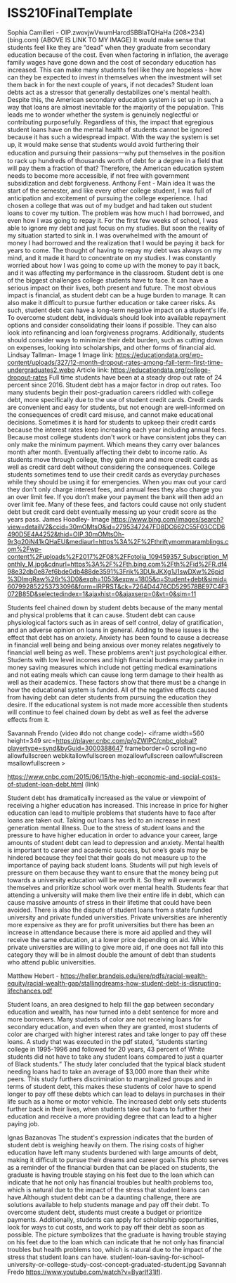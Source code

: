 # ISS210FinalTemplate
Sophia Camilleri - 
OIP.zwovjwVwumHarcdSBBIaTQHaHa (208×234) (bing.com)
(ABOVE IS LINK TO MY IMAGE)
It would make sense that students feel like they are “dead” when they graduate from secondary education because of the cost. Even when factoring in inflation, the average family wages have gone down and the cost of secondary education has increased. This can make many students feel like they are hopeless - how can they be expected to invest in themselves when the investment will set them back in for the next couple of years, if not decades? Student loan debts act as a stressor that generally destabilizes one's mental health. Despite this, the American secondary education system is set up in such a way that loans are almost inevitable for the majority of the population. This leads me to wonder whether the system is genuinely neglectful or contributing purposefully. Regardless of this, the impact that egregious student loans have on the mental health of students cannot be ignored because it has such a widespread impact. With the way the system is set up, it would make sense that students would avoid furthering their education and pursuing their passions一why put themselves in the position to rack up hundreds of thousands worth of debt for a degree in a field that will pay them a fraction of that? Therefore, the American education system needs to become more accessible, if not free with government subsidization and debt forgiveness.
Anthony Fent - Main idea
It was the start of the semester, and like every other college student, I was full of anticipation and excitement of pursuing the college experience. I had chosen a college that was out of my budget and had taken out student loans to cover my tuition. The problem was how much I had borrowed, and even how I was going to repay it. For the first few weeks of school, I was able to ignore my debt and just focus on my studies. But soon the reality of my situation started to sink in. I was overwhelmed with the amount of money I had borrowed and the realization that I would be paying it back for years to come. The thought of having to repay my debt was always on my mind, and it made it hard to concentrate on my studies. I was constantly worried about how I was going to come up with the money to pay it back, and it was affecting my performance in the classroom.
Student debt is one of the biggest challenges college students have to face. It can have a serious impact on their lives, both present and future. The most obvious impact is financial, as student debt can be a huge burden to manage. It can also make it difficult to pursue further education or take career risks. As such, student debt can have a long-term negative impact on a student's life. To overcome student debt, individuals should look into available repayment options and consider consolidating their loans if possible. They can also look into refinancing and loan forgiveness programs. Additionally, students should consider ways to minimize their debt burden, such as cutting down on expenses, looking into scholarships, and other forms of financial aid.
Lindsay Tallman- Image 1
Image link: https://educationdata.org/wp-content/uploads/327/12-month-dropout-rates-among-fall-term-first-time-undergraduates2.webp
Article link: https://educationdata.org/college-dropout-rates 
Full time students have been at a steady drop out rate of 24 percent since 2016. Student debt has a major factor in drop out rates. Too many students begin their post-graduation careers riddled with college debt, more specifically due to the use of student credit cards. Credit cards are convenient and easy for students, but not enough are well-informed on the consequences of credit card misuse, and cannot make educational decisions. Sometimes it is hard for students to upkeep their credit cards because the interest rates keep increasing each year including annual fees. Because most college students don't work or have consistent jobs they can only make the minimum payment. Which means they carry over balances month after month. Eventually affecting their debt to income ratio. As students move through college, they gain more and more credit cards as well as credit card debt without considering the consequences. College students sometimes tend to use their credit cards as everyday purchases while they should be using it for emergencies. When you max out your card they don't only charge interest fees, and annual fees they also charge you an over limit fee. If you don’t make your payment the bank will then add an over limit fee. Many of these fees, and factors could cause not only student debt but credit card debt eventually messing up your credit score as the years pass. 
James Hoadley- Image
https://www.bing.com/images/search?view=detailV2&ccid=30mOMtsO&id=2795347247FD8DC662C55F03CCD6490D5E4A4252&thid=OIP.30mOMtsOh-9r3g20iN41kQHaEU&mediaurl=https%3A%2F%2Fthriftymommaramblings.com%2Fwp-content%2Fuploads%2F2017%2F08%2FFotolia_109459357_Subscription_Monthly_M.jpg&cdnurl=https%3A%2F%2Fth.bing.com%2Fth%2Fid%2FR.df498e32db0e87ef6bde0db488de3591%3Frik%3DUkJKXg1J1swDXw%26pid%3DImgRaw%26r%3D0&exph=1053&expw=1805&q=Student+debt&simid=607992852253733096&form=IRPRST&ck=7264D4476CD529578BE97C4F3072B85D&selectedindex=1&ajaxhist=0&ajaxserp=0&vt=0&sim=11

Students feel chained down by student debts because of the many mental and physical problems that it can cause. Student debt can cause physiological factors such as in areas of self control, delay of gratification, and an adverse opinion on loans in general. Adding to these issues is the effect that debt has on anxiety. Anxiety has been found to cause a decrease in financial well being and being anxious over money relates negatively to financial well being as well. These problems aren't just psychological either. Students with low level incomes and high financial burdens may partake in money saving measures which include not getting medical examinations and not eating meals which can cause long term damage to their health as well as their academics. These factors show that there must be a change in how the educational system is funded. All of the negative effects caused from having debt can deter students from pursuing the education they desire. If the educational system is not made more accessible then students will continue to feel chained down by debt as well as feel the adverse effects from it.

Savannah Frendo (video #do not change code)- <iframe width=560 height=349 src=https://player.cnbc.com/p/gZWlPC/cnbc_global?playertype=synd&byGuid=3000388647 frameborder=0 scrolling=no allowfullscreen webkitallowfullscreen mozallowfullscreen oallowfullscreen msallowfullscreen ></iframe>

https://www.cnbc.com/2015/06/15/the-high-economic-and-social-costs-of-student-loan-debt.html (link)

Student debt has dramatically increased as the value or viewpoint of receiving a higher education has increased. This increase in price for higher education can lead to multiple problems that students have to face after loans are taken out. Taking out loans has led to an increase in next generation mental illness. Due to the stress of student loans and the pressure to have higher education in order to advance your career, large amounts of student debt can lead to depression and anxiety. Mental health is important to career and academic success, but one’s goals may be hindered because they feel that their goals do not measure up to the importance of paying back student loans. Students will put high levels of pressure on them because they want to ensure that the money being put towards a university education will be worth it. So they will overwork themselves and prioritize school work over mental health. Students fear that attending a university will make them live their entire life in debt, which can cause massive amounts of stress in their lifetime that could have been avoided. There is also the dispute of student loans from a state funded university and private funded universities. Private universities are inherently more expensive as they are for profit universities but there has been an increase in attendance because there is more aid applied and they will receive the same education, at a lower price depending on aid. While private universities are willing to give more aid, if one does not fall into this category they will be in almost double the amount of debt than students who attend public universities. 

Matthew Hebert - 
https://heller.brandeis.edu/iere/pdfs/racial-wealth-equity/racial-wealth-gap/stallingdreams-how-student-debt-is-disrupting-lifechances.pdf

Student loans, an area designed to help fill the gap between secondary education and wealth, has now turned into a debt sentence for more and more borrowers. Many students of color are not receiving loans for secondary education, and even when they are granted, most students of color are charged with higher interest rates and take longer to pay off these loans. A study that was executed in the pdf stated,  “students starting college in 1995-1996 and followed for 20 years, 43 percent of White students did not have to take any student loans compared to just a quarter of Black students.” The study later concluded that the typical black student needing loans had to take an average of $3,000 more than their white peers. This study furthers discrimination to marginalized groups and in terms of student debt, this makes these students of color have to spend longer to pay off these debts which can lead to delays in purchases in their life such as a home or motor vehicle. The increased debt only sets students further back in their lives, when students take out loans to further their education and receive a more providing degree that can lead to a higher paying job. 


Ignas Bazanovas
The student's expression indicates that the burden of student debt is weighing heavily on them. The rising costs of higher education have left many students burdened with large amounts of debt, making it difficult to pursue their dreams and career goals.This photo serves as a reminder of the financial burden that can be placed on students, the graduate is having trouble staying on his feet due to the loan which can indicate that he not only has financial troubles but health problems too, which is natural due to the impact of the stress that student loans can have.Although student debt can be a daunting challenge, there are solutions available to help students manage and pay off their debt. To overcome student debt, students must create a budget or prioritize payments. Additionally, students can apply for scholarship opportunities, look for ways to cut costs, and work to pay off their debt as soon as possible. The picture symbolizes that the graduate is having trouble staying on his feet due to the loan which can indicate that he not only has financial troubles but health problems too, which is natural due to the impact of the stress that student loans can have. 
student-loan-saving-for-school-university-or-college-study-cost-concept-graduated-student.jpg
Savannah Fredo
https://www.youtube.com/watch?v=ByarIf31lfI. 
